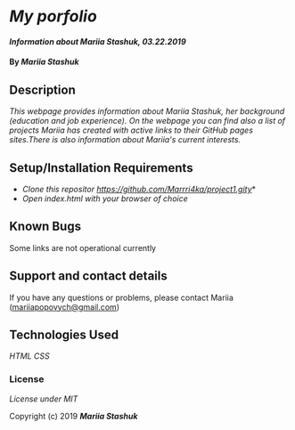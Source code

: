# _My porfolio_

#### _Information about Mariia Stashuk, 03.22.2019_

#### By _**Mariia Stashuk**_

## Description

_This webpage provides information about Mariia Stashuk, her background (education and job experience).
On the webpage you can find also a list of projects Mariia has created with active links to their GitHub pages sites.There is also information about Mariia's current interests._


## Setup/Installation Requirements


* _Clone this repositor https://github.com/Marrri4ka/project1.gity_*
* _Open index.html with your browser of choice_

## Known Bugs

Some links are not operational currently

## Support and contact details

If you have any questions or problems, please contact Mariia (mariiapopovych@gmail.com)

## Technologies Used

_HTML_
_CSS_

### License

*License under MIT*

Copyright (c) 2019 **_Mariia Stashuk_**
